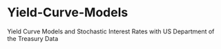 # Yield-Curve-Models
Yield Curve Models and Stochastic Interest Rates with US Department of the Treasury Data
